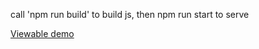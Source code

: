 call 'npm run build' to build js, then npm run start to serve

[Viewable demo](https://hairmot.github.io/pny/build/index.html)

